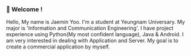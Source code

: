 ### 👋 Welcome !
Hello, My name is Jaemin Yoo. I'm a student at Yeungnam Universary.
My major is 'Information and Communication Engineering'.
I have project experience using Python(My most confident language), Java & Android.
I am very interested in dealing with Application and Server.
My goal is to create a commercial application by myself.
